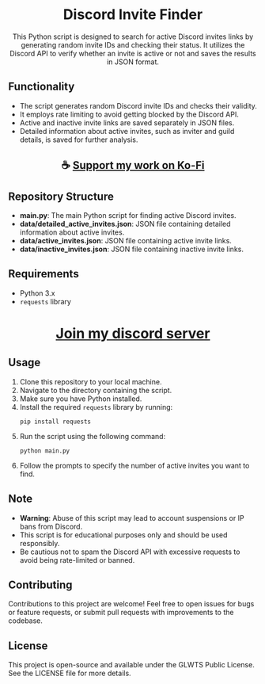 <div align="center">

# Discord Invite Finder

This Python script is designed to search for active Discord invites links by generating random invite IDs and checking their status. 
It utilizes the Discord API to verify whether an invite is active or not and saves the results in JSON format.

</div>

## Functionality

- The script generates random Discord invite IDs and checks their validity.
- It employs rate limiting to avoid getting blocked by the Discord API.
- Active and inactive invite links are saved separately in JSON files.
- Detailed information about active invites, such as inviter and guild details, is saved for further analysis.

<div align="center">

## ☕ [Support my work on Ko-Fi](https://ko-fi.com/thatsinewave)

</div>

## Repository Structure

- **main.py**: The main Python script for finding active Discord invites.
- **data/detailed_active_invites.json**: JSON file containing detailed information about active invites.
- **data/active_invites.json**: JSON file containing active invite links.
- **data/inactive_invites.json**: JSON file containing inactive invite links.

## Requirements

- Python 3.x
- `requests` library

<div align="center">

# [Join my discord server](https://discord.gg/2nHHHBWNDw)

</div>

## Usage

1. Clone this repository to your local machine.
2. Navigate to the directory containing the script.
3. Make sure you have Python installed.
4. Install the required `requests` library by running:
   ```
   pip install requests
   ```
5. Run the script using the following command:
   ```
   python main.py
   ```
6. Follow the prompts to specify the number of active invites you want to find.

## Note

- **Warning**: Abuse of this script may lead to account suspensions or IP bans from Discord.
- This script is for educational purposes only and should be used responsibly.
- Be cautious not to spam the Discord API with excessive requests to avoid being rate-limited or banned.

## Contributing

Contributions to this project are welcome! Feel free to open issues for bugs or feature requests, or submit pull requests with improvements to the codebase.

## License

This project is open-source and available under the GLWTS Public License. See the LICENSE file for more details.